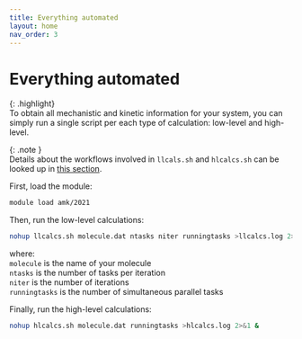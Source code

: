 ```yaml
---
title: Everything automated
layout: home
nav_order: 3
---
```


# Everything automated
{: .highlight}  
To obtain all mechanistic and kinetic information for your system, you can simply run a single script per each type of calculation: low-level and high-level.  

{: .note }   
Details about the workflows involved in `llcals.sh` and `hlcalcs.sh` can be looked up in [this section](https://emartineznunez.github.io/AutoMeKin/docs/scripts.html).  


First, load the module:
```bash
module load amk/2021
```
Then, run the low-level calculations:
```bash
nohup llcalcs.sh molecule.dat ntasks niter runningtasks >llcalcs.log 2>&1 &
```
where:  
<code>molecule</code> is the name of your molecule  
<code>ntasks</code> is the number of tasks per iteration  
<code>niter</code> is the number of iterations  
<code>runningtasks</code> is the number of simultaneous parallel tasks   

Finally, run the high-level calculations:
```bash
nohup hlcalcs.sh molecule.dat runningtasks >hlcalcs.log 2>&1 &
```
